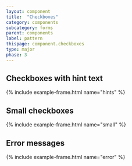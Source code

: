 ```yaml
---
layout: component
title:  "Checkboxes"
category: components
subcategory: forms
parent: components
label: pattern
thispage: component.checkboxes
type: major
phase: 3
---
```


## Checkboxes with hint text

{% include example-frame.html name="hints" %}

## Small checkboxes

{% include example-frame.html name="small" %}

## Error messages

{% include example-frame.html name="error" %}
